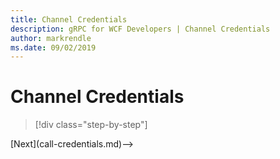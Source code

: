 ```yaml
---
title: Channel Credentials
description: gRPC for WCF Developers | Channel Credentials
author: markrendle
ms.date: 09/02/2019
---
```


# Channel Credentials

>[!div class="step-by-step"]
<!-->[Next](call-credentials.md)-->
